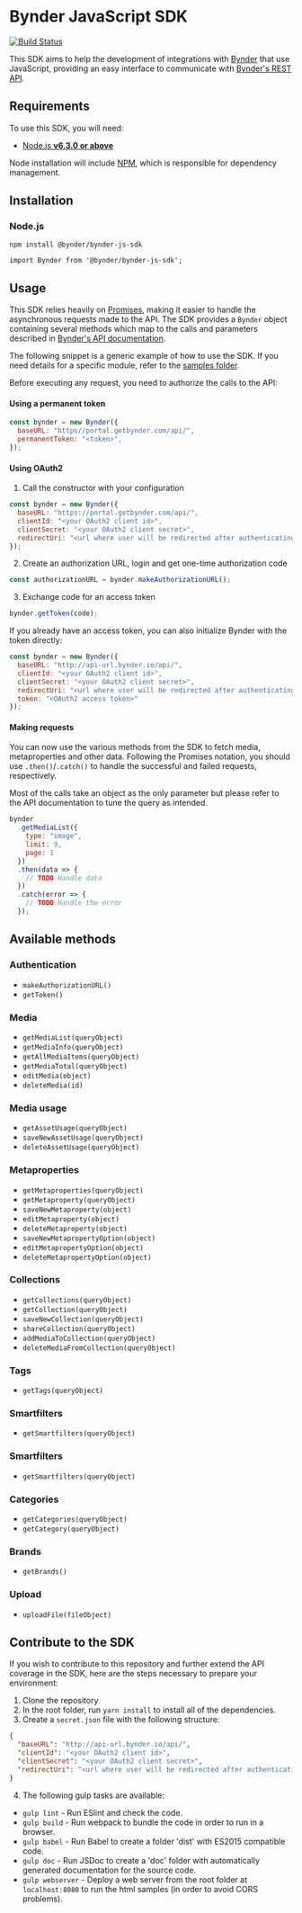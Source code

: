 # Bynder JavaScript SDK

[![Build Status](https://travis-ci.org/Bynder/bynder-js-sdk.svg?branch=master)](https://travis-ci.org/Bynder/bynder-js-sdk)

This SDK aims to help the development of integrations with
[Bynder](https://www.bynder.com/en/) that use JavaScript, providing an easy
interface to communicate with
[Bynder's REST API](https://developer-docs.bynder.com/API/).

## Requirements

To use this SDK, you will need:

- [Node.js **v6.3.0 or above**](https://nodejs.org/)

Node installation will include [NPM](https://www.npmjs.com/), which is
responsible for dependency management.

## Installation

### Node.js

`npm install @bynder/bynder-js-sdk`

`import Bynder from '@bynder/bynder-js-sdk';`

## Usage

This SDK relies heavily on [Promises](https://developers.google.com/web/fundamentals/getting-started/primers/promises),
making it easier to handle the asynchronous requests made to the API. The SDK
provides a `Bynder` object containing several methods which map to the
calls and parameters described in
[Bynder's API documentation](http://docs.bynder.apiary.io/).

The following snippet is a generic example of how to use the SDK. If you need
details for a specific module, refer to the
[samples folder](https://github.com/Bynder/bynder-js-sdk/tree/master/samples).

Before executing any request, you need to authorize the calls to the API:


#### Using a permanent token
```js
const bynder = new Bynder({
  baseURL: "https//portal.getbynder.com/api/",
  permanentToken: "<token>",
});
```

#### Using OAuth2

1. Call the constructor with your configuration

```js
const bynder = new Bynder({
  baseURL: "https://portal.getbynder.com/api/",
  clientId: "<your OAuth2 client id>",
  clientSecret: "<your OAuth2 client secret>",
  redirectUri: "<url where user will be redirected after authenticating>"
});
```

2. Create an authorization URL, login and get one-time authorization code

```js
const authorizationURL = bynder.makeAuthorizationURL();
```

3. Exchange code for an access token

```js
bynder.getToken(code);
```

If you already have an access token, you can also initialize Bynder with the
token directly:

```js
const bynder = new Bynder({
  baseURL: "http://api-url.bynder.io/api/",
  clientId: "<your OAuth2 client id>",
  clientSecret: "<your OAuth2 client secret>",
  redirectUri: "<url where user will be redirected after authenticating>",
  token: "<OAuth2 access token>"
});
```

#### Making requests

You can now use the various methods from the SDK to fetch media, metaproperties
and other data. Following the Promises notation, you should use
`.then()`/`.catch()` to handle the successful and failed requests,
respectively.

Most of the calls take an object as the only parameter but please refer to the
API documentation to tune the query as intended.

```js
bynder
  .getMediaList({
    type: "image",
    limit: 9,
    page: 1
  })
  .then(data => {
    // TODO Handle data
  })
  .catch(error => {
    // TODO Handle the error
  });
```

## Available methods

### Authentication

- `makeAuthorizationURL()`
- `getToken()`

### Media

- `getMediaList(queryObject)`
- `getMediaInfo(queryObject)`
- `getAllMediaItems(queryObject)`
- `getMediaTotal(queryObject)`
- `editMedia(object)`
- `deleteMedia(id)`

### Media usage

- `getAssetUsage(queryObject)`
- `saveNewAssetUsage(queryObject)`
- `deleteAssetUsage(queryObject)`

### Metaproperties

- `getMetaproperties(queryObject)`
- `getMetaproperty(queryObject)`
- `saveNewMetaproperty(object)`
- `editMetaproperty(object)`
- `deleteMetaproperty(object)`
- `saveNewMetapropertyOption(object)`
- `editMetapropertyOption(object)`
- `deleteMetapropertyOption(object)`

### Collections

- `getCollections(queryObject)`
- `getCollection(queryObject)`
- `saveNewCollection(queryObject)`
- `shareCollection(queryObject)`
- `addMediaToCollection(queryObject)`
- `deleteMediaFromCollection(queryObject)`

### Tags

- `getTags(queryObject)`

### Smartfilters

- `getSmartfilters(queryObject)`

### Smartfilters

- `getSmartfilters(queryObject)`

### Categories

- `getCategories(queryObject)`
- `getCategory(queryObject)`

### Brands

- `getBrands()`

### Upload

- `uploadFile(fileObject)`

## Contribute to the SDK

If you wish to contribute to this repository and further extend the API coverage in the SDK, here
are the steps necessary to prepare your environment:

1. Clone the repository
2. In the root folder, run `yarn install` to install all of the dependencies.
3. Create a `secret.json` file with the following structure:

```json
{
  "baseURL": "http://api-url.bynder.io/api/",
  "clientId": "<your OAuth2 client id>",
  "clientSecret": "<your OAuth2 client secret>",
  "redirectUri": "<url where user will be redirected after authenticating>"
}
```

4. The following gulp tasks are available:

- `gulp lint` - Run ESlint and check the code.
- `gulp build` - Run webpack to bundle the code in order to run in a browser.
- `gulp babel` - Run Babel to create a folder 'dist' with ES2015 compatible code.
- `gulp doc` - Run JSDoc to create a 'doc' folder with automatically generated documentation for the source code.
- `gulp webserver` - Deploy a web server from the root folder at
  `localhost:8080` to run the html samples (in order to avoid CORS problems).
